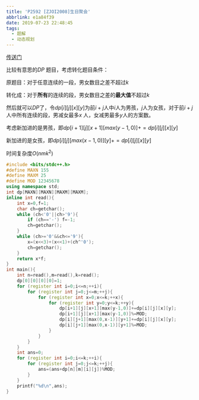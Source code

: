 ```yaml
---
title: 'P2592 [ZJOI2008]生日聚会'
abbrlink: e1a84f39
date: 2019-07-23 22:48:45
tags:
  - 题解
  - 动态规划
---
```


[传送门](https://www.luogu.org/problemnew/show/P2592)

比较有意思的$DP$ 题目，考虑转化题目条件：

原题目：对于任意连续的一段，男女数目之差不超过$k$

转化成：对于**所有**的连续的段，男女数目之差的**最大值**不超过$k$

然后就可以$DP$了，令$dp[i][j][x][y]$为前$i+j$人中$i$人为男孩，$j$人为女孩，对于前$i+j$人中所有连续的段，男减女最多$x$ 人，女减男最多$y$人的方案数。

考虑新加进的是男孩，即$dp[i+1][j][x+1][max(y-1,0)]+=dp[i][j][x][y]$

新加进的是女孩，即$dp[i][j][max(x-1,0)][y]+=dp[i][j][x][y]$

时间复杂度$O(nmk^2)$

```cpp
#include <bits/stdc++.h>
#define MAXN 155
#define MAXM 25
#define MOD 12345678
using namespace std;
int dp[MAXN][MAXN][MAXM][MAXM];
inline int read(){
    int x=0,f=1;
    char ch=getchar();
    while (ch<'0'||ch>'9'){
        if (ch=='-') f=-1;
        ch=getchar();
    }
    while (ch>='0'&&ch<='9'){
        x=(x<<3)+(x<<1)+(ch^'0');
        ch=getchar();
    }
    return x*f;
}
int main(){
    int n=read(),m=read(),k=read();
    dp[0][0][0][0]=1;
    for (register int i=0;i<=n;++i){
        for (register int j=0;j<=m;++j){
            for (register int x=0;x<=k;++x){
                for (register int y=0;y<=k;++y){
                    dp[i+1][j][x+1][max(y-1,0)]+=dp[i][j][x][y];
                    dp[i+1][j][x+1][max(y-1,0)]%=MOD;
                    dp[i][j+1][max(0,x-1)][y+1]+=dp[i][j][x][y];
                    dp[i][j+1][max(0,x-1)][y+1]%=MOD;
                }
            }
        }
    }
    int ans=0;
    for (register int i=0;i<=k;++i){
        for (register int j=0;j<=k;++j){
            ans=(ans+dp[n][m][i][j])%MOD;
        }
    }
    printf("%d\n",ans);
}
```

